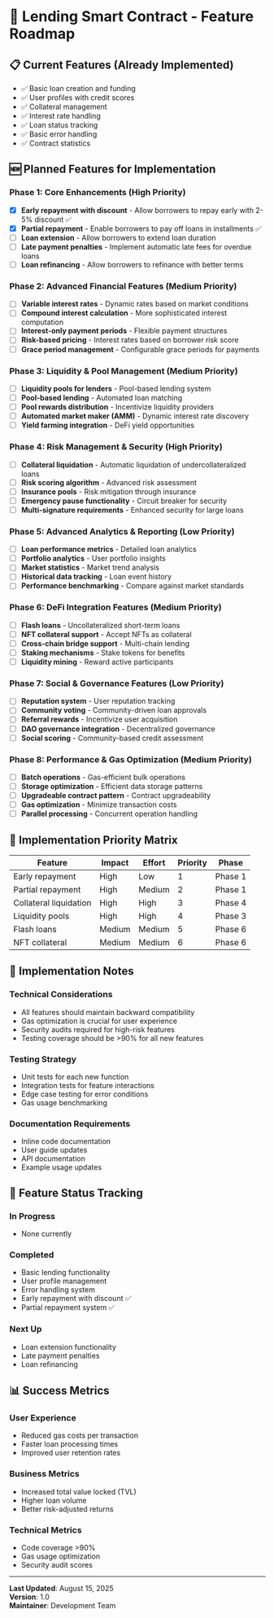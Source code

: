 # 🚀 Lending Smart Contract - Feature Roadmap

## 📋 **Current Features (Already Implemented)**
- ✅ Basic loan creation and funding
- ✅ User profiles with credit scores
- ✅ Collateral management
- ✅ Interest rate handling
- ✅ Loan status tracking
- ✅ Basic error handling
- ✅ Contract statistics

## 🆕 **Planned Features for Implementation**

### **Phase 1: Core Enhancements (High Priority)**
- [x] **Early repayment with discount** - Allow borrowers to repay early with 2-5% discount ✅
- [x] **Partial repayment** - Enable borrowers to pay off loans in installments ✅
- [ ] **Loan extension** - Allow borrowers to extend loan duration
- [ ] **Late payment penalties** - Implement automatic late fees for overdue loans
- [ ] **Loan refinancing** - Allow borrowers to refinance with better terms

### **Phase 2: Advanced Financial Features (Medium Priority)**
- [ ] **Variable interest rates** - Dynamic rates based on market conditions
- [ ] **Compound interest calculation** - More sophisticated interest computation
- [ ] **Interest-only payment periods** - Flexible payment structures
- [ ] **Risk-based pricing** - Interest rates based on borrower risk score
- [ ] **Grace period management** - Configurable grace periods for payments

### **Phase 3: Liquidity & Pool Management (Medium Priority)**
- [ ] **Liquidity pools for lenders** - Pool-based lending system
- [ ] **Pool-based lending** - Automated loan matching
- [ ] **Pool rewards distribution** - Incentivize liquidity providers
- [ ] **Automated market maker (AMM)** - Dynamic interest rate discovery
- [ ] **Yield farming integration** - DeFi yield opportunities

### **Phase 4: Risk Management & Security (High Priority)**
- [ ] **Collateral liquidation** - Automatic liquidation of undercollateralized loans
- [ ] **Risk scoring algorithm** - Advanced risk assessment
- [ ] **Insurance pools** - Risk mitigation through insurance
- [ ] **Emergency pause functionality** - Circuit breaker for security
- [ ] **Multi-signature requirements** - Enhanced security for large loans

### **Phase 5: Advanced Analytics & Reporting (Low Priority)**
- [ ] **Loan performance metrics** - Detailed loan analytics
- [ ] **Portfolio analytics** - User portfolio insights
- [ ] **Market statistics** - Market trend analysis
- [ ] **Historical data tracking** - Loan event history
- [ ] **Performance benchmarking** - Compare against market standards

### **Phase 6: DeFi Integration Features (Medium Priority)**
- [ ] **Flash loans** - Uncollateralized short-term loans
- [ ] **NFT collateral support** - Accept NFTs as collateral
- [ ] **Cross-chain bridge support** - Multi-chain lending
- [ ] **Staking mechanisms** - Stake tokens for benefits
- [ ] **Liquidity mining** - Reward active participants

### **Phase 7: Social & Governance Features (Low Priority)**
- [ ] **Reputation system** - User reputation tracking
- [ ] **Community voting** - Community-driven loan approvals
- [ ] **Referral rewards** - Incentivize user acquisition
- [ ] **DAO governance integration** - Decentralized governance
- [ ] **Social scoring** - Community-based credit assessment

### **Phase 8: Performance & Gas Optimization (Medium Priority)**
- [ ] **Batch operations** - Gas-efficient bulk operations
- [ ] **Storage optimization** - Efficient data storage patterns
- [ ] **Upgradeable contract pattern** - Contract upgradeability
- [ ] **Gas optimization** - Minimize transaction costs
- [ ] **Parallel processing** - Concurrent operation handling

## 🎯 **Implementation Priority Matrix**

| Feature | Impact | Effort | Priority | Phase |
|---------|--------|--------|----------|-------|
| Early repayment | High | Low | 1 | Phase 1 |
| Partial repayment | High | Medium | 2 | Phase 1 |
| Collateral liquidation | High | High | 3 | Phase 4 |
| Liquidity pools | High | High | 4 | Phase 3 |
| Flash loans | Medium | Medium | 5 | Phase 6 |
| NFT collateral | Medium | Medium | 6 | Phase 6 |

## 📝 **Implementation Notes**

### **Technical Considerations**
- All features should maintain backward compatibility
- Gas optimization is crucial for user experience
- Security audits required for high-risk features
- Testing coverage should be >90% for all new features

### **Testing Strategy**
- Unit tests for each new function
- Integration tests for feature interactions
- Edge case testing for error conditions
- Gas usage benchmarking

### **Documentation Requirements**
- Inline code documentation
- User guide updates
- API documentation
- Example usage updates

## 🔄 **Feature Status Tracking**

### **In Progress**
- None currently

### **Completed**
- Basic lending functionality
- User profile management
- Error handling system
- Early repayment with discount ✅
- Partial repayment system ✅

### **Next Up**
- Loan extension functionality
- Late payment penalties
- Loan refinancing

## 📊 **Success Metrics**

### **User Experience**
- Reduced gas costs per transaction
- Faster loan processing times
- Improved user retention rates

### **Business Metrics**
- Increased total value locked (TVL)
- Higher loan volume
- Better risk-adjusted returns

### **Technical Metrics**
- Code coverage >90%
- Gas usage optimization
- Security audit scores

---

**Last Updated**: August 15, 2025  
**Version**: 1.0  
**Maintainer**: Development Team 